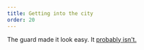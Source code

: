 ```yaml
---
title: Getting into the city
order: 20
---
```


The guard made it look easy. It [probably isn't.](bridge)
